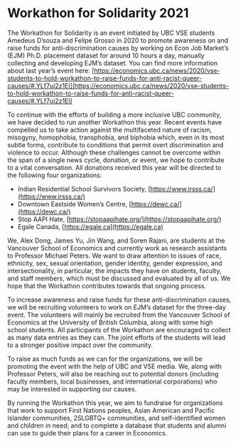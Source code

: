 # Workathon for Solidarity 2021

The Workathon for Solidarity is an event initiated by UBC VSE students Amedeus D’souza and Felipe Grosso in 2020 to promote awareness on and raise funds for anti-discrimination causes by working on Econ Job Market’s (EJM) Ph.D. placement dataset for around 10 hours a day, manually collecting and developing EJM’s dataset. You can find more information about last year’s event here: [https://economics.ubc.ca/news/2020/vse-students-to-hold-workathon-to-raise-funds-for-anti-racist-queer-causes/#.YLf7ui2z1EI](https://economics.ubc.ca/news/2020/vse-students-to-hold-workathon-to-raise-funds-for-anti-racist-queer-causes/#.YLf7ui2z1EI)

To continue with the efforts of building a more inclusive UBC community, we have decided to run another Workathon this year. Recent events have compelled us to take action against the multifaceted nature of racism, misogyny, homophobia, transphobia, and biphobia which, even in its most subtle forms, contribute to conditions that permit overt discrimination and violence to occur. Although these challenges cannot be overcome within the span of a single news cycle, donation, or event, we hope to contribute to a vital conversation. All donations received this year will be directed to the following four organizations:

- Indian Residential School Survivors Society, [https://www.irsss.ca/](https://www.irsss.ca/)
- Downtown Eastside Women’s Centre, [https://dewc.ca/](https://dewc.ca/)
- Stop AAPI Hate, [https://stopaapihate.org/](https://stopaapihate.org/)
- Egale Canada, [https://egale.ca](https://egale.ca)

We, Alex Dong, James Yu, Jin Wang, and Soren Rajani, are students at the Vancouver School of Economics and currently work as research assistants to Professor Michael Peters. We want to draw attention to issues of race, ethnicity, sex, sexual orientation, gender identity, gender expression, and intersectionality, in particular, the impacts they have on students, faculty, and staff members, which must be discussed and evaluated by all of us. We hope that the Workathon contributes towards that ongoing process.

To increase awareness and raise funds for these anti-discrimination causes, we will be recruiting volunteers to work on EJM’s dataset for the three-day event. The volunteers will mainly be recruited from the Vancouver School of Economics at the University of British Columbia, along with some high school students. All participants of the Workathon are encouraged to collect as many data entries as they can. The joint efforts of the students will lead to a stronger positive impact over the community. 

To raise as much funds as we can for the organizations, we will be promoting the event with the help of UBC and VSE media. We, along with Professor Peters, will also be reaching out to potential donors (including faculty members, local businesses, and international corporations) who may be interested in supporting our causes.

By running the Workathon this year, we aim to fundraise for organizations that work to support First Nations peoples, Asian American and Pacific Islander communities, 2SLGBTQ+ communities, and self-identified women and children in need; and to complete a database that students and alumni can use to guide their plans for a career in Economics.
